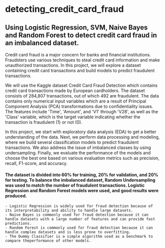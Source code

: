 # detecting_credit_card_fraud
## Using Logistic Regression, SVM, Naive Bayes and Random Forest to detect credit card fraud in an imbalanced dataset.

Credit card fraud is a major concern for banks and financial institutions. Fraudsters use various techniques to steal credit card information and make unauthorized transactions. In this project, we will explore a dataset containing credit card transactions and build models to predict fraudulent transactions.

We will use the Kaggle dataset Credit Card Fraud Detection which contains credit card transactions made by European cardholders. The dataset consists of 284,807 transactions, out of which 492 are fraudulent. The data contains only numerical input variables which are a result of Principal Component Analysis (PCA) transformations due to confidentiality issues. The features include 'Time', 'Amount', and 'V1' through 'V28', as well as the 'Class' variable, which is the target variable indicating whether the transaction is fraudulent (1) or not (0).

In this project, we start with exploratory data analysis (EDA) to get a better understanding of the data. Next, we perform data processing and modeling, where we build several classification models to predict fraudulent transactions. We also address the issue of imbalanced classes by using undersampling. Finally, we evaluate the performance of the models and choose the best one based on various evaluation metrics such as precision, recall, F1-score, and accuracy.

#### The dataset is divided into 60% for training, 20% for validation, and 20% for testing. To balance the imbalanced dataset, Random Undersampling was used to match the number of fraudulent transactions. Logistic Regression and Random Forest models were used, and good results were produced.

    - Logistic Regression is widely used for fraud detection because of its interpretability and ability to handle large datasets.
    - Naive Bayes is commonly used for fraud detection because it can handle datasets with a large number of features and can provide fast predictions.
    - Random Forest is commonly used for fraud detection because it can handle complex datasets and is less prone to overfitting.
    - The Dummy Classifier is a simple algorithm used as a benchmark to compare theperformance of other models.
